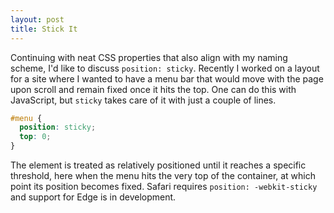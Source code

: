 ```yaml
---
layout: post
title: Stick It
---
```

Continuing with neat CSS properties that also align with my naming scheme, I'd like to discuss `position: sticky`. Recently I worked on a layout for a site where I wanted to have a menu bar that would move with the page upon scroll and remain fixed once it hits the top. One can do this with JavaScript, but `sticky` takes care of it with just a couple of lines.
```css
#menu {
  position: sticky;
  top: 0;
}
```
The element is treated as relatively positioned until it reaches a specific threshold, here when the menu hits the very top of the container, at which point its position becomes fixed. Safari requires `position: -webkit-sticky` and support for Edge is in development.  

